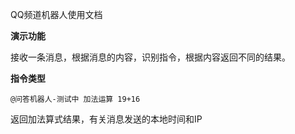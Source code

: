 QQ频道机器人使用文档

**演示功能**

接收一条消息，根据消息的内容，识别指令，根据内容返回不同的结果。

**指令类型**

```
@问答机器人-测试中 加法运算 19+16
```



返回加法算式结果，有关消息发送的本地时间和IP